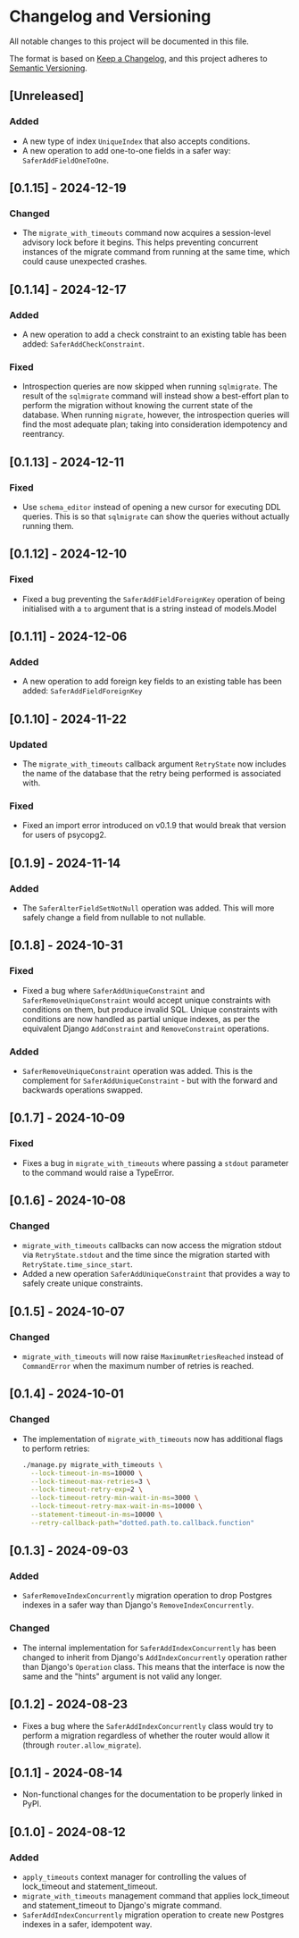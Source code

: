 # Changelog and Versioning

All notable changes to this project will be documented in this file.

The format is based on [Keep a
Changelog](https://keepachangelog.com/en/1.1.0/), and this project adheres to
[Semantic Versioning](https://semver.org/spec/v2.0.0.html).

## [Unreleased]

### Added

- A new type of index `UniqueIndex` that also accepts conditions.
- A new operation to add one-to-one fields in a safer way:
  `SaferAddFieldOneToOne`.

## [0.1.15] - 2024-12-19

### Changed

- The `migrate_with_timeouts` command now acquires a session-level advisory
  lock before it begins. This helps preventing concurrent instances of the
  migrate command from running at the same time, which could cause unexpected
  crashes.

## [0.1.14] - 2024-12-17

### Added

- A new operation to add a check constraint to an existing table has been
  added: `SaferAddCheckConstraint`.

### Fixed

- Introspection queries are now skipped when running `sqlmigrate`. The result
  of the `sqlmigrate` command will instead show a best-effort plan to perform
  the migration without knowing the current state of the database. When running
  `migrate`, however, the introspection queries will find the most adequate
  plan; taking into consideration idempotency and reentrancy.

## [0.1.13] - 2024-12-11

### Fixed

- Use `schema_editor` instead of opening a new cursor for executing DDL
  queries. This is so that `sqlmigrate` can show the queries without actually
  running them.

## [0.1.12] - 2024-12-10

### Fixed

- Fixed a bug preventing the `SaferAddFieldForeignKey` operation of being
  initialised with a `to` argument that is a string instead of models.Model

## [0.1.11] - 2024-12-06

### Added

- A new operation to add foreign key fields to an existing table has been
  added: `SaferAddFieldForeignKey`

## [0.1.10] - 2024-11-22

### Updated

- The `migrate_with_timeouts` callback argument `RetryState` now includes the
  name of the database that the retry being performed is associated with.

### Fixed

- Fixed an import error introduced on v0.1.9 that would break that version for
  users of psycopg2.

## [0.1.9] - 2024-11-14

### Added

- The `SaferAlterFieldSetNotNull` operation was added. This will more safely
  change a field from nullable to not nullable.

## [0.1.8] - 2024-10-31

### Fixed

- Fixed a bug where `SaferAddUniqueConstraint` and
  `SaferRemoveUniqueConstraint` would accept unique constraints with conditions
  on them, but produce invalid SQL. Unique constraints with conditions are now
  handled as partial unique indexes, as per the equivalent Django
  `AddConstraint` and `RemoveConstraint` operations.

### Added

- `SaferRemoveUniqueConstraint` operation was added. This is the complement for
  `SaferAddUniqueConstraint` - but with the forward and backwards operations
  swapped.

## [0.1.7] - 2024-10-09

### Fixed

- Fixes a bug in `migrate_with_timeouts` where passing a `stdout` parameter to
  the command would raise a TypeError.

## [0.1.6] - 2024-10-08

### Changed

- `migrate_with_timeouts` callbacks can now access the migration stdout via
  `RetryState.stdout` and the time since the migration started with
  `RetryState.time_since_start`.
- Added a new operation `SaferAddUniqueConstraint` that provides a way to
  safely create unique constraints.

## [0.1.5] - 2024-10-07

### Changed

- `migrate_with_timeouts` will now raise `MaximumRetriesReached` instead of
  `CommandError` when the maximum number of retries is reached.

## [0.1.4] - 2024-10-01

### Changed

- The implementation of `migrate_with_timeouts` now has additional flags to
  perform retries:
  ```bash
  ./manage.py migrate_with_timeouts \
    --lock-timeout-in-ms=10000 \
    --lock-timeout-max-retries=3 \
    --lock-timeout-retry-exp=2 \
    --lock-timeout-retry-min-wait-in-ms=3000 \
    --lock-timeout-retry-max-wait-in-ms=10000 \
    --statement-timeout-in-ms=10000 \
    --retry-callback-path="dotted.path.to.callback.function"
  ```

## [0.1.3] - 2024-09-03

### Added

- `SaferRemoveIndexConcurrently` migration operation to drop Postgres indexes
  in a safer way than Django's `RemoveIndexConcurrently`.

### Changed

- The internal implementation for `SaferAddIndexConcurrently` has been changed
  to inherit from Django's `AddIndexConcurrently` operation rather than
  Django's `Operation` class. This means that the interface is now the same and
  the "hints" argument is not valid any longer.

## [0.1.2] - 2024-08-23

- Fixes a bug where the `SaferAddIndexConcurrently` class would try to perform
  a migration regardless of whether the router would allow it (through
  `router.allow_migrate`).

## [0.1.1] - 2024-08-14

- Non-functional changes for the documentation to be properly linked in PyPI.

## [0.1.0] - 2024-08-12

### Added

- `apply_timeouts` context manager for controlling the values of lock_timeout
  and statement_timeout.
- `migrate_with_timeouts` management command that applies lock_timeout and
  statement_timeout to Django's migrate command.
- `SaferAddIndexConcurrently` migration operation to create new Postgres
  indexes in a safer, idempotent way.
